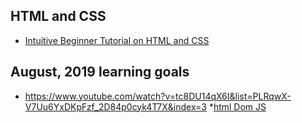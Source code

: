 ## HTML and CSS

* [Intuitive Beginner Tutorial on HTML and CSS](https://internetingishard.com/html-and-css)

## August, 2019 learning goals

* https://www.youtube.com/watch?v=tc8DU14qX6I&list=PLRqwX-V7Uu6YxDKpFzf_2D84p0cyk4T7X&index=3
*[html Dom JS](https://www.youtube.com/watch?v=lAtoaRz78I4)
